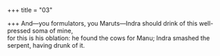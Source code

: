+++
title = "03"

+++
And—you formulators, you Maruts—Indra should drink of this  well-pressed soma of mine,  
for this is his oblation: he found the cows for Manu; Indra smashed the  serpent, having drunk of it.  